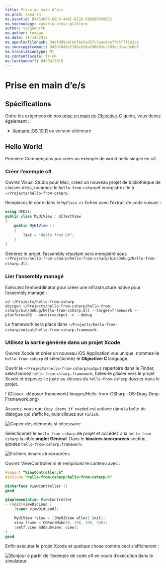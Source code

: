 ```yaml
---
title: Prise en main d’e/s
ms.prod: xamarin
ms.assetid: D5453695-69C9-44BC-B226-5B86950956E2
ms.technology: xamarin-cross-platform
author: topgenorth
ms.author: toopge
ms.date: 11/14/2017
ms.openlocfilehash: 34afdd9e91ebfbe7ad57c7eec6ba7f05fff1a2aa
ms.sourcegitcommit: 945df041e2180cb20af08b83cc703ecd1aedc6b0
ms.translationtype: MT
ms.contentlocale: fr-FR
ms.lasthandoff: 04/04/2018
---
```

# <a name="getting-started-with-ios"></a>Prise en main d’e/s


## <a name="requirements"></a>Spécifications

Outre les exigences de nos [prise en main de Objective-C](~/tools/dotnet-embedding/get-started/objective-c/index.md) guide, vous devez également :

* [Xamarin.iOS 10.11](https://www.visualstudio.com/xamarin/) ou version ultérieure

## <a name="hello-world"></a>Hello World

Première Commençons par créer un exemple de world hello simple en c#.

### <a name="create-c-sample"></a>Créer l’exemple c#

Ouvrez Visual Studio pour Mac, créez un nouveau projet de bibliothèque de classes d’e/s, nommez-le `hello-from-csharp`et enregistrez-le à `~/Projects/hello-from-csharp`.

Remplacez le code dans le `MyClass.cs` fichier avec l’extrait de code suivant :

```csharp
using UIKit;
public class MyUIView : UITextView
{
    public MyUIView ()
    {
        Text = "Hello from C#";
    }
}
```

Générez le projet, l’assembly résultant sera enregistré sous `~/Projects/hello-from-csharp/hello-from-csharp/bin/Debug/hello-from-csharp.dll`.

### <a name="bind-the-managed-assembly"></a>Lier l’assembly managé

Exécutez l’embeddinator pour créer une infrastructure native pour l’assembly managé :

```shell
cd ~/Projects/hello-from-csharp
objcgen ~/Projects/hello-from-csharp/hello-from-csharp/bin/Debug/hello-from-csharp.dll --target=framework --platform=iOS --outdir=output -c --debug
```

Le framework sera placé dans `~/Projects/hello-from-csharp/output/hello-from-csharp.framework`.

### <a name="use-the-generated-output-in-an-xcode-project"></a>Utilisez la sortie générée dans un projet Xcode

Ouvrez Xcode et créer un nouveau iOS Application vue unique, nommez-le `hello-from-csharp` et sélectionnez le **Objective-C** language.

Ouvrir le `~/Projects/hello-from-csharp/output` répertoire dans le Finder, sélectionnez `hello-from-csharp.framework`, faites-le glisser vers le projet Xcode et déposez-le juste au-dessus du `hello-from-csharp` dossier dans le projet.

! (Glisser- déposer framework) Images/Hello-from-CSharp-IOS-Drag-Drop-Framework.png)

Assurez-vous que `Copy items if needed` est activée dans la boîte de dialogue qui s’affiche, puis cliquez sur `Finish`.

![Copier des éléments si nécessaire](ios-images/hello-from-csharp-ios-copy-items-if-needed.png)

Sélectionnez le `hello-from-csharp` de projet et accédez à la `hello-from-csharp` la cible **onglet Général**. Dans le **binaires incorporées** section, ajoutez `hello-from-csharp.framework`.

![Fichiers binaires incorporées](ios-images/hello-from-csharp-ios-embedded-binaries.png)

Ouvrez ViewController.m et remplacez le contenu avec :

```objective-c
#import "ViewController.h"
#include "hello-from-csharp/hello-from-csharp.h"

@interface ViewController ()
@end

@implementation ViewController
- (void)viewDidLoad {
    [super viewDidLoad];

    MyUIView *view = [[MyUIView alloc] init];
    view.frame = CGRectMake(0, 200, 200, 200);
    [self.view addSubview: view];
}
@end
```

Enfin exécuter le projet Xcode et quelque chose comme ceci s’afficheront :

![Bonjour à partir de l’exemple de code c# en cours d’exécution dans le simulateur](ios-images/hello-from-csharp-ios.png)
